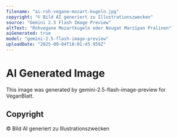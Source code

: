 ```yaml
---
filename: "ai-roh-vegane-mozart-kugeln.jpg"
copyright: "© Bild AI generiert zu Illustrationszwecken"
source: "Gemini 2.5 Flash Image Preview"
altText: "Rohvegane Mozartkugeln oder Nougat Marzipan Pralinen"
aiGenerated: true
model: "gemini-2.5-flash-image-preview"
uploadDate: "2025-09-04T18:01:45.959Z"
---
```


# AI Generated Image

This image was generated by gemini-2.5-flash-image-preview for VeganBlatt.

## Copyright
© Bild AI generiert zu Illustrationszwecken
